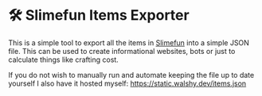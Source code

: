 # 🛠️ Slimefun Items Exporter

This is a simple tool to export all the items in [Slimefun](https://github.com/Slimefun/Slimefun4) into a simple JSON file.
This can be used to create informational websites, bots or just to calculate things like crafting cost.

If you do not wish to manually run and automate keeping the file up to date yourself I also have it hosted myself: https://static.walshy.dev/items.json
